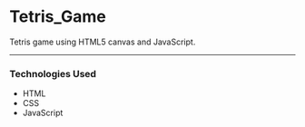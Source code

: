# Tetris_Game
Tetris game using HTML5 canvas and JavaScript.<hr/>
<h3>Technologies Used</h3>
<ul>
  <li>HTML</li>
  <li>CSS</li>
  <li>JavaScript</li>
</ul>

